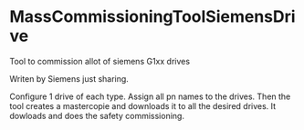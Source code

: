 # MassCommissioningToolSiemensDrive
Tool to commission allot of siemens G1xx drives

Writen by Siemens just sharing.

Configure 1 drive of each type.
Assign all pn names to the drives.
Then the tool creates a mastercopie and downloads it to all the desired drives.
It dowloads and does the safety commissioning.

